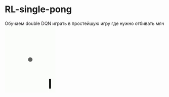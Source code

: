 # RL-single-pong
Обучаем double DQN играть в простейшую игру где нужно отбивать мяч
![](/Images/game.gif)
